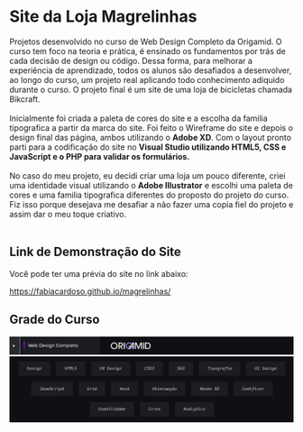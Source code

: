 # Site da Loja Magrelinhas 
Projetos desenvolvido no curso de Web Design Completo da Origamid. 
O curso tem foco na teoria e prática, é ensinado os fundamentos por trás de cada decisão de design ou código. Dessa forma, para melhorar a experiência de aprendizado, todos os alunos são desafiados a desenvolver, ao longo do curso, um projeto real aplicando todo conhecimento adiquido durante o curso. O projeto final é um site de uma loja de bicicletas chamada Bikcraft. 
<br>
<br>
Inicialmente foi criada a paleta de cores do site e a escolha da familia tipografica a partir da marca do site. Foi feito o Wireframe do site e depois o design final das página, ambos utilizando o **Adobe XD**. Com o layout pronto parti para a codificação do site no **Visual Studio utilizando HTML5, CSS e JavaScript e o PHP para validar os formulários.**
<br>
<br>
No caso do meu projeto, eu decidi criar uma loja um pouco diferente, criei uma identidade visual utilizando o **Adobe Illustrator** e escolhi uma paleta de cores e uma familia tipografica diferentes do proposto do projeto do curso. Fiz isso porque desejava me desafiar a não fazer uma copia fiel do projeto e assim dar o meu toque criativo.  
<br>

## Link de Demonstração do Site

Você pode ter uma prévia do site no link abaixo:

https://fabiacardoso.github.io/magrelinhas/
<br>


## Grade do Curso
<img src="/img-readme/grade-curso-01.PNG">
<img src="/img-readme/grade-curso.PNG">



